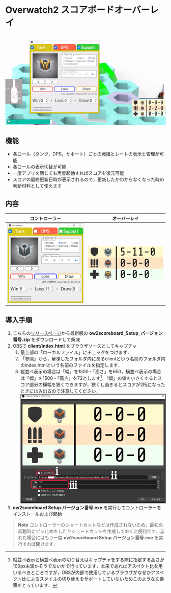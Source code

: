 # Overwatch2 スコアボードオーバーレイ

![操作の様子](./img/ow2scoreboard.gif)

## 機能

* 各ロール（タンク，DPS，サポート）ごとの戦績とレートの表示と管理が可能
* 各ロールの表示切替が可能
* 一度アプリを閉じても再度起動すればスコアを復元可能
* スコアの最終更新日時が表示されるので，更新したかわからなくなった時の判断材料として使えます

## 内容

|コントローラー|オーバーレイ|
|---|---|
|<img src="./img/controller.png" alt="コントローラーの画像" width="800">|<img src="./img/view.png" alt="オーバーレイの画像" width="800">|

## 導入手順

1. こちらの[リリースページ](https://github.com/Lait-au-Cafe/ow2scoreboard/releases)から最新版の **ow2scoreboard_Setup_バージョン番号.zip** をダウンロードして解凍
2. OBSで **client/index.html** をブラウザソースとしてキャプチャ
    1. 最上部の「ローカルファイル」にチェックをつけます．
    2. 「参照」から，解凍したフォルダ内にあるclientという名前のフォルダ内のindex.htmlという名前のファイルを指定します．
    3. 縦並べ表示の場合は「幅」を1500・「高さ」を650，横並べ表示の場合は「幅」を1500・「高さ」を72とします[^1]．「幅」の値を小さくするとスコア部分の横幅を狭くできますが，狭くし過ぎるとスコアが2桁になったときにはみ出るので注意してください．
![ブラウザソース](./img/obs_browser.png)
3. **ow2scoreboard Setup バージョン番号.exe** を実行してコントローラーをインストールおよび起動

> **Note**
> コントローラーのショートカットなどは作成されないため，最初の起動時にピン止めをしたりショートカットを作成しておくと便利です．忘れた場合にはもう一度 **ow2scoreboard Setup バージョン番号.exe** を実行すれば開けます．

[^1]: 縦並べ表示と横並べ表示の切り替えはキャプチャをする際に指定する高さが100px未満かそうでないかで行っています．本来であればアスペクト比を用いるべきところですが，OBSが内部で使用しているブラウザがなぜかアスペクト比によるスタイルの切り替えをサポートしていないためこのような次善策をとっています．